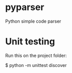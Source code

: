 # pyparser
Python simple code parser

# Unit testing

Run this on the project folder:

$ python -m unittest discover
